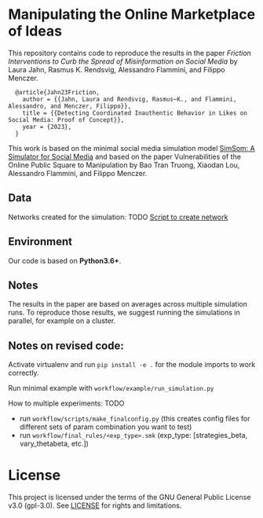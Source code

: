 # Manipulating the Online Marketplace of Ideas

This repository contains code to reproduce the results in the paper *Friction Interventions to Curb the Spread of Misinformation on Social Media* by Laura Jahn, Rasmus K. Rendsvig, Alessandro Flammini, and Filippo Menczer.

```
  @article{Jahn23Friction,  
    author = {{Jahn, Laura and Rendsvig, Rasmus~K., and Flammini, Alessandro, and Menczer, Filippo}},
    title = {{Detecting Coordinated Inauthentic Behavior in Likes on Social Media: Proof of Concept}},  
    year = {2023},   
  }
 ```

This work is based on the minimal social media simulation model [SimSom: A Simulator for Social Media](https://github.com/osome-iu/SimSoM) and based on the paper Vulnerabilities of the Online Public Square to Manipulation by Bao Tran Truong, Xiaodan Lou, Alessandro Flammini, and Filippo Menczer.


## Data
Networks created for the simulation: TODO
[Script to create network](workflow/make_network.py)

## Environment

Our code is based on **Python3.6+**.

## Notes

The results in the paper are based on averages across multiple simulation runs. To reproduce those results, we suggest running the simulations in parallel, for example on a cluster.

## Notes on revised code:
Activate virtualenv and run `pip install -e .` for the module imports to work correctly.

Run minimal example with `workflow/example/run_simulation.py`

How to multiple experiments: TODO
- run `workflow/scripts/make_finalconfig.py` (this creates config files for different sets of param combination you want to test)
- run `workflow/final_rules/<exp_type>.smk` (exp_type: [strategies_beta, vary_thetabeta, etc.])




# License
This project is licensed under the terms of the GNU General Public License v3.0 (gpl-3.0). See [LICENSE](https://github.com/humanplayer2/get-twitter-likers-data/blob/main/LICENSE.md) for rights and limitations.
